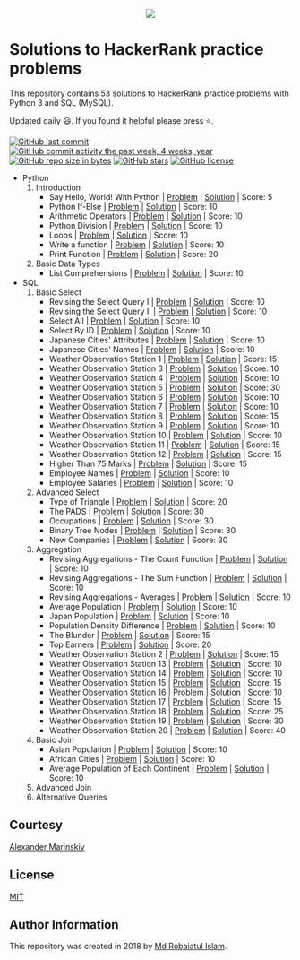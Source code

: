 <p align="center"><a href="https://www.hackerrank.com/kuttumiah"><img src="https://i0.wp.com/gradsingames.com/wp-content/uploads/2016/05/856771_668224053197841_1943699009_o.png" ></a></p>

# Solutions to HackerRank practice problems
This repository contains 53 solutions to HackerRank practice problems with Python 3 and SQL (MySQL).

Updated daily :smiley:. If you found it helpful please press :star:.

[![GitHub last commit](https://img.shields.io/github/last-commit/kuttumiah/HackerRankPractice.svg)](https://github.com/kuttumiah/HackerRankPractice) 
[![GitHub commit activity the past week, 4 weeks, year](https://img.shields.io/github/commit-activity/y/kuttumiah/HackerRankPractice.svg)](https://github.com/kuttumiah/HackerRankPractice)
[![GitHub repo size in bytes](https://img.shields.io/github/repo-size/kuttumiah/HackerRankPractice.svg)](https://github.com/kuttumiah/HackerRankPractice) 
[![GitHub stars](https://img.shields.io/github/stars/kuttumiah/HackerRankPractice.svg)](https://github.com/kuttumiah/HackerRankPractice)
[![GitHub license](https://img.shields.io/github/license/kuttumiah/HackerRankPractice.svg)](https://github.com/kuttumiah/HackerRankPractice)

- Python
    01. Introduction
        - Say Hello, World! With Python | [Problem](https://www.hackerrank.com/challenges/py-hello-world/problem) | [Solution](https://github.com/kuttumiah/HackerRankPractice/blob/master/Python/01.%20Introduction/001._Say_Hello,_World!_With_Python.py) | Score: 5
        - Python If-Else | [Problem](https://www.hackerrank.com/challenges/py-if-else/problem) | [Solution](https://github.com/kuttumiah/HackerRankPractice/blob/master/Python/01.%20Introduction/002._Python_If-Else.py) | Score: 10
        - Arithmetic Operators | [Problem](https://www.hackerrank.com/challenges/python-arithmetic-operators/problem) | [Solution](https://github.com/kuttumiah/HackerRankPractice/blob/master/Python/01.%20Introduction/003._Arithmetic_Operators.py) | Score: 10
        - Python Division | [Problem](https://www.hackerrank.com/challenges/python-division/problem) | [Solution](https://github.com/kuttumiah/HackerRankPractice/blob/master/Python/01.%20Introduction/004._Python_Division.py) | Score: 10
        - Loops | [Problem](https://www.hackerrank.com/challenges/python-loops/problem) | [Solution](https://github.com/kuttumiah/HackerRankPractice/blob/master/Python/01.%20Introduction/005._Loops.py) | Score: 10
        - Write a function | [Problem](https://www.hackerrank.com/challenges/write-a-function/problem) | [Solution](https://github.com/kuttumiah/HackerRankPractice/blob/master/Python/01.%20Introduction/006._Write_a_function.py) | Score: 10
        - Print Function | [Problem](https://www.hackerrank.com/challenges/python-print/problem) | [Solution](https://github.com/kuttumiah/HackerRankPractice/blob/master/Python/01.%20Introduction/007._Print_Function.py) | Score: 20
    02. Basic Data Types
        - List Comprehensions | [Problem](https://www.hackerrank.com/challenges/list-comprehensions/problem) | [Solution](https://github.com/kuttumiah/HackerRankPractice/blob/master/Python/02.%20Basic%20Data%20Types/001._List_Comprehensions.py) | Score: 10
- SQL
    01. Basic Select
        - Revising the Select Query I | [Problem](https://www.hackerrank.com/challenges/revising-the-select-query/problem) | [Solution](https://github.com/kuttumiah/HackerRankPractice/blob/master/SQL/01.%20Basic%20Select/001._Revising_the_Select_Query_I.sql) | Score: 10
        - Revising the Select Query II | [Problem](https://www.hackerrank.com/challenges/revising-the-select-query-2/problem) | [Solution](https://github.com/kuttumiah/HackerRankPractice/blob/master/SQL/01.%20Basic%20Select/002._Revising_the_Select_Query_II.sql) | Score: 10
        - Select All | [Problem](https://www.hackerrank.com/challenges/select-all-sql/problem) | [Solution](https://github.com/kuttumiah/HackerRankPractice/blob/master/SQL/01.%20Basic%20Select/003._Select_All.sql) | Score: 10
        - Select By ID | [Problem](https://www.hackerrank.com/challenges/select-by-id/problem) | [Solution](https://github.com/kuttumiah/HackerRankPractice/blob/master/SQL/01.%20Basic%20Select/004._Select_By_ID.sql) | Score: 10
        - Japanese Cities' Attributes | [Problem](https://www.hackerrank.com/challenges/japanese-cities-attributes/problem) | [Solution](https://github.com/kuttumiah/HackerRankPractice/blob/master/SQL/01.%20Basic%20Select/005._Japanese_Cities'_Attributes.sql) | Score: 10
        - Japanese Cities' Names | [Problem](https://www.hackerrank.com/challenges/japanese-cities-name/problem) | [Solution](https://github.com/kuttumiah/HackerRankPractice/blob/master/SQL/01.%20Basic%20Select/006._Japanese_Cities'_Names.sql) | Score: 10
        - Weather Observation Station 1 | [Problem](https://www.hackerrank.com/challenges/weather-observation-station-1/problem) | [Solution](https://github.com/kuttumiah/HackerRankPractice/blob/master/SQL/01.%20Basic%20Select/007._Weather_Observation_Station_1.sql) | Score: 15
        - Weather Observation Station 3 | [Problem](https://www.hackerrank.com/challenges/weather-observation-station-3/problem) | [Solution](https://github.com/kuttumiah/HackerRankPractice/blob/master/SQL/01.%20Basic%20Select/008._Weather_Observation_Station_3.sql) | Score: 10
        - Weather Observation Station 4 | [Problem](https://www.hackerrank.com/challenges/weather-observation-station-4/problem) | [Solution](https://github.com/kuttumiah/HackerRankPractice/blob/master/SQL/01.%20Basic%20Select/009._Weather_Observation_Station_4.sql) | Score: 10
        - Weather Observation Station 5 | [Problem](https://www.hackerrank.com/challenges/weather-observation-station-5/problem) | [Solution](https://github.com/kuttumiah/HackerRankPractice/blob/master/SQL/01.%20Basic%20Select/010._Weather_Observation_Station_5.sql) | Score: 30
        - Weather Observation Station 6 | [Problem](https://www.hackerrank.com/challenges/weather-observation-station-6/problem) | [Solution](https://github.com/kuttumiah/HackerRankPractice/blob/master/SQL/01.%20Basic%20Select/011._Weather_Observation_Station_6.sql) | Score: 10
        - Weather Observation Station 7 | [Problem](https://www.hackerrank.com/challenges/weather-observation-station-7/problem) | [Solution](https://github.com/kuttumiah/HackerRankPractice/blob/master/SQL/01.%20Basic%20Select/012._Weather_Observation_Station_7.sql) | Score: 10
        - Weather Observation Station 8 | [Problem](https://www.hackerrank.com/challenges/weather-observation-station-8/problem) | [Solution](https://github.com/kuttumiah/HackerRankPractice/blob/master/SQL/01.%20Basic%20Select/013._Weather_Observation_Station_8.sql) | Score: 15
        - Weather Observation Station 9 | [Problem](https://www.hackerrank.com/challenges/weather-observation-station-9/problem) | [Solution](https://github.com/kuttumiah/HackerRankPractice/blob/master/SQL/01.%20Basic%20Select/014._Weather_Observation_Station_9.sql) | Score: 10
        - Weather Observation Station 10 | [Problem](https://www.hackerrank.com/challenges/weather-observation-station-10/problem) | [Solution](https://github.com/kuttumiah/HackerRankPractice/blob/master/SQL/01.%20Basic%20Select/015._Weather_Observation_Station_10.sql) | Score: 10
        - Weather Observation Station 11 | [Problem](https://www.hackerrank.com/challenges/weather-observation-station-11/problem) | [Solution](https://github.com/kuttumiah/HackerRankPractice/blob/master/SQL/01.%20Basic%20Select/016._Weather_Observation_Station_11.sql) | Score: 15
        - Weather Observation Station 12 | [Problem](https://www.hackerrank.com/challenges/weather-observation-station-11/problem) | [Solution](https://github.com/kuttumiah/HackerRankPractice/blob/master/SQL/01.%20Basic%20Select/017._Weather_Observation_Station_12.sql) | Score: 15
        - Higher Than 75 Marks | [Problem](https://www.hackerrank.com/challenges/more-than-75-marks/problem) | [Solution](https://github.com/kuttumiah/HackerRankPractice/blob/master/SQL/01.%20Basic%20Select/018._Higher_Than_75_Marks.sql) | Score: 15
        - Employee Names | [Problem](https://www.hackerrank.com/challenges/name-of-employees/problem) | [Solution](https://github.com/kuttumiah/HackerRankPractice/blob/master/SQL/01.%20Basic%20Select/019._Employee_Names.sql) | Score: 10
        - Employee Salaries | [Problem](https://www.hackerrank.com/challenges/salary-of-employees/problem) | [Solution](https://github.com/kuttumiah/HackerRankPractice/blob/master/SQL/01.%20Basic%20Select/020._Employee_Salaries.sql) | Score: 10
    02. Advanced Select
        - Type of Triangle | [Problem](https://www.hackerrank.com/challenges/what-type-of-triangle/problem) | [Solution](https://github.com/kuttumiah/HackerRankPractice/blob/master/SQL/02.%20Advanced%20Select/001._Type_of_Triangle.sql) | Score: 20
        - The PADS | [Problem](https://www.hackerrank.com/challenges/the-pads/problem) | [Solution](https://github.com/kuttumiah/HackerRankPractice/blob/master/SQL/02.%20Advanced%20Select/002._The_PADS.sql) | Score: 30
        - Occupations | [Problem](https://www.hackerrank.com/challenges/occupations/problem) | [Solution](https://github.com/kuttumiah/HackerRankPractice/blob/master/SQL/02.%20Advanced%20Select/003._Occupations.sql) | Score: 30
        - Binary Tree Nodes | [Problem](https://www.hackerrank.com/challenges/binary-search-tree-1/problem) | [Solution](https://github.com/kuttumiah/HackerRankPractice/blob/master/SQL/02.%20Advanced%20Select/004._Binary_Tree_Nodes.sql) | Score: 30
        - New Companies | [Problem](https://www.hackerrank.com/challenges/the-company/problem) | [Solution](https://github.com/kuttumiah/HackerRankPractice/blob/master/SQL/02.%20Advanced%20Select/005._New_Companies.sql) | Score: 30
    03. Aggregation
        - Revising Aggregations - The Count Function | [Problem](https://www.hackerrank.com/challenges/revising-aggregations-the-count-function/problem) | [Solution](https://github.com/kuttumiah/HackerRankPractice/blob/master/SQL/03.%20Aggregation/001._Revising_Aggregations_-_The_Count_Function.sql) | Score: 10
        - Revising Aggregations - The Sum Function | [Problem](https://www.hackerrank.com/challenges/revising-aggregations-sum/problem) | [Solution](https://github.com/kuttumiah/HackerRankPractice/blob/master/SQL/03.%20Aggregation/002._Revising_Aggregations_-_The_Sum_Function.sql) | Score: 10
        - Revising Aggregations - Averages | [Problem](https://www.hackerrank.com/challenges/revising-aggregations-the-average-function/problem) | [Solution](https://github.com/kuttumiah/HackerRankPractice/blob/master/SQL/03.%20Aggregation/003._Revising_Aggregations_-_Averages.sql) | Score: 10
        - Average Population | [Problem](https://www.hackerrank.com/challenges/average-population/problem) | [Solution](https://github.com/kuttumiah/HackerRankPractice/blob/master/SQL/03.%20Aggregation/004._Average_Population.sql) | Score: 10
        - Japan Population | [Problem](https://www.hackerrank.com/challenges/japan-population/problem) | [Solution](https://github.com/kuttumiah/HackerRankPractice/blob/master/SQL/03.%20Aggregation/005._Japan_Population.sql) | Score: 10
        - Population Density Difference | [Problem](https://www.hackerrank.com/challenges/population-density-difference/problem) | [Solution](https://github.com/kuttumiah/HackerRankPractice/blob/master/SQL/03.%20Aggregation/006._Population_Density_Difference.sql) | Score: 10
        - The Blunder | [Problem](https://www.hackerrank.com/challenges/the-blunder/problem) | [Solution](https://github.com/kuttumiah/HackerRankPractice/blob/master/SQL/03.%20Aggregation/007._The_Blunder.sql) | Score: 15
        - Top Earners | [Problem](https://www.hackerrank.com/challenges/earnings-of-employees/problem) | [Solution](https://github.com/kuttumiah/HackerRankPractice/blob/master/SQL/03.%20Aggregation/008._Top_Earners.sql) | Score: 20
        - Weather Observation Station 2 | [Problem](https://www.hackerrank.com/challenges/weather-observation-station-2/problem) | [Solution](https://github.com/kuttumiah/HackerRankPractice/blob/master/SQL/03.%20Aggregation/009._Weather_Observation_Station_2.sql) | Score: 15
        - Weather Observation Station 13 | [Problem](https://www.hackerrank.com/challenges/weather-observation-station-13/problem) | [Solution](https://github.com/kuttumiah/HackerRankPractice/blob/master/SQL/03.%20Aggregation/010._Weather_Observation_Station_13.sql) | Score: 10
        - Weather Observation Station 14 | [Problem](https://www.hackerrank.com/challenges/weather-observation-station-14/problem) | [Solution](https://github.com/kuttumiah/HackerRankPractice/blob/master/SQL/03.%20Aggregation/011._Weather_Observation_Station_14.sql) | Score: 10
        - Weather Observation Station 15 | [Problem](https://www.hackerrank.com/challenges/weather-observation-station-15/problem) | [Solution](https://github.com/kuttumiah/HackerRankPractice/blob/master/SQL/03.%20Aggregation/012._Weather_Observation_Station_15.sql) | Score: 15
        - Weather Observation Station 16 | [Problem](https://www.hackerrank.com/challenges/weather-observation-station-16/problem) | [Solution](https://github.com/kuttumiah/HackerRankPractice/blob/master/SQL/03.%20Aggregation/013._Weather_Observation_Station_16.sql) | Score: 10
        - Weather Observation Station 17 | [Problem](https://www.hackerrank.com/challenges/weather-observation-station-17/problem) | [Solution](https://github.com/kuttumiah/HackerRankPractice/blob/master/SQL/03.%20Aggregation/014._Weather_Observation_Station_17.sql) | Score: 15
        - Weather Observation Station 18 | [Problem](https://www.hackerrank.com/challenges/weather-observation-station-18/problem) | [Solution](https://github.com/kuttumiah/HackerRankPractice/blob/master/SQL/03.%20Aggregation/015._Weather_Observation_Station_18.sql) | Score: 25
        - Weather Observation Station 19 | [Problem](https://www.hackerrank.com/challenges/weather-observation-station-19/problem) | [Solution](https://github.com/kuttumiah/HackerRankPractice/blob/master/SQL/03.%20Aggregation/016._Weather_Observation_Station_19.sql) | Score: 30
        - Weather Observation Station 20 | [Problem](https://www.hackerrank.com/challenges/weather-observation-station-20/problem) | [Solution](https://github.com/kuttumiah/HackerRankPractice/blob/master/SQL/03.%20Aggregation/017._Weather_Observation_Station_20.sql) | Score: 40
    04. Basic Join
        - Asian Population | [Problem](https://www.hackerrank.com/challenges/asian-population/problem) | [Solution](https://github.com/kuttumiah/HackerRankPractice/blob/master/SQL/04.%20Basic%20Join/001._Asian_Population.sql) | Score: 10
        - African Cities | [Problem](https://www.hackerrank.com/challenges/african-cities/problem) | [Solution](https://github.com/kuttumiah/HackerRankPractice/blob/master/SQL/04.%20Basic%20Join/002._African_Cities.sql) | Score: 10
        - Average Population of Each Continent | [Problem](https://www.hackerrank.com/challenges/average-population-of-each-continent/problem) | [Solution](https://github.com/kuttumiah/HackerRankPractice/blob/master/SQL/04.%20Basic%20Join/003._Average_Population_of_Each_Continent.sql) | Score: 10
    05. Advanced Join
    06. Alternative Queries

## Courtesy
[Alexander Marinskiy](https://github.com/marinskiy)

## License
[MIT](/LICENSE)

## Author Information
This repository was created in 2018 by [Md Robaiatul Islam](mailto:robaiat.shaon@gmail.com).
